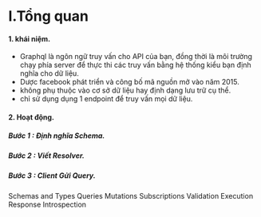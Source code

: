 # I.Tổng quan

#### 1. khái niệm.
- Graphql là ngôn ngữ truy vấn cho API của bạn, đồng thời là môi trường chạy phía server để thực thi các truy vấn bằng hệ thống kiểu bạn định nghĩa cho dữ liệu.
- Dược facebook phát triển và công bố mã nguồn mở vào năm 2015.
- không phụ thuộc vào cơ sở dữ liệu hay định dạng lưu trữ cụ thể.
- chỉ sử dụng dụng 1 endpoint để truy vấn mọi dữ liệu.

#### 2. Hoạt động.

##### Bước 1 : Định nghĩa Schema.

##### Bước 2 : Viết Resolver.

##### Bước 3 : Client Gửi Query.

Schemas and Types
Queries
Mutations
Subscriptions
Validation
Execution
Response
Introspection
